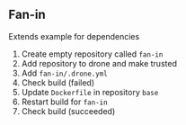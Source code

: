 ## Fan-in

Extends example for dependencies

1. Create empty repository called `fan-in`
1. Add repository to drone and make trusted
1. Add `fan-in/.drone.yml`
1. Check build (failed)
1. Update `Dockerfile` in repository `base`
1. Restart build for `fan-in`
1. Check build (succeeded)
